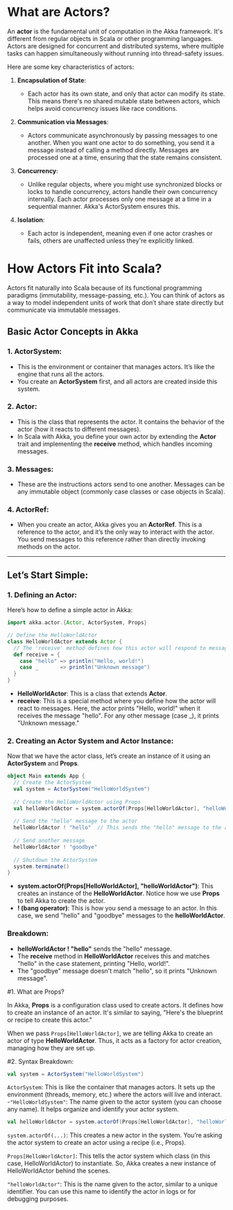 # What are Actors?

An **actor** is the fundamental unit of computation in the Akka framework. It's different from regular objects in Scala or other programming languages. Actors are designed for concurrent and distributed systems, where multiple tasks can happen simultaneously without running into thread-safety issues.

Here are some key characteristics of actors:

1. **Encapsulation of State**:  
   - Each actor has its own state, and only that actor can modify its state. This means there's no shared mutable state between actors, which helps avoid concurrency issues like race conditions.

2. **Communication via Messages**:  
   - Actors communicate asynchronously by passing messages to one another. When you want one actor to do something, you send it a message instead of calling a method directly. Messages are processed one at a time, ensuring that the state remains consistent.

3. **Concurrency**:  
   - Unlike regular objects, where you might use synchronized blocks or locks to handle concurrency, actors handle their own concurrency internally. Each actor processes only one message at a time in a sequential manner. Akka's ActorSystem ensures this.

4. **Isolation**:  
   - Each actor is independent, meaning even if one actor crashes or fails, others are unaffected unless they're explicitly linked.

# How Actors Fit into Scala?

Actors fit naturally into Scala because of its functional programming paradigms (immutability, message-passing, etc.). You can think of actors as a way to model independent units of work that don’t share state directly but communicate via immutable messages.

## Basic Actor Concepts in Akka

### 1. ActorSystem:
- This is the environment or container that manages actors. It’s like the engine that runs all the actors.
- You create an **ActorSystem** first, and all actors are created inside this system.

### 2. Actor:
- This is the class that represents the actor. It contains the behavior of the actor (how it reacts to different messages).
- In Scala with Akka, you define your own actor by extending the **Actor** trait and implementing the **receive** method, which handles incoming messages.

### 3. Messages:
- These are the instructions actors send to one another. Messages can be any immutable object (commonly case classes or case objects in Scala).

### 4. ActorRef:
- When you create an actor, Akka gives you an **ActorRef**. This is a reference to the actor, and it’s the only way to interact with the actor. You send messages to this reference rather than directly invoking methods on the actor.

---

## Let’s Start Simple:

### 1. Defining an Actor:
Here’s how to define a simple actor in Akka:

```scala
import akka.actor.{Actor, ActorSystem, Props}

// Define the HelloWorldActor
class HelloWorldActor extends Actor {
  // The 'receive' method defines how this actor will respond to messages
  def receive = {
    case "hello" => println("Hello, world!")
    case _       => println("Unknown message")
  }
}
```

- **HelloWorldActor**: This is a class that extends **Actor**.
- **receive**: This is a special method where you define how the actor will react to messages. Here, the actor prints "Hello, world!" when it receives the message "hello". For any other message (case _), it prints "Unknown message."

### 2. Creating an Actor System and Actor Instance:
Now that we have the actor class, let’s create an instance of it using an **ActorSystem** and **Props**.

```scala
object Main extends App {
  // Create the ActorSystem
  val system = ActorSystem("HelloWorldSystem")
  
  // Create the HelloWorldActor using Props
  val helloWorldActor = system.actorOf(Props[HelloWorldActor], "helloWorldActor")
  
  // Send the "hello" message to the actor
  helloWorldActor ! "hello"  // This sends the "hello" message to the actor
  
  // Send another message
  helloWorldActor ! "goodbye"
  
  // Shutdown the ActorSystem
  system.terminate()
}
```

- **system.actorOf(Props[HelloWorldActor], "helloWorldActor")**: This creates an instance of the **HelloWorldActor**. Notice how we use **Props** to tell Akka to create the actor.
- **! (bang operator)**: This is how you send a message to an actor. In this case, we send "hello" and "goodbye" messages to the **helloWorldActor**.

### Breakdown:
- **helloWorldActor ! "hello"** sends the "hello" message.
- The **receive** method in **HelloWorldActor** receives this and matches "hello" in the case statement, printing "Hello, world!".
- The "goodbye" message doesn't match "hello", so it prints "Unknown message".


#1. What are Props?

In Akka, **Props** is a configuration class used to create actors. It defines how to create an instance of an actor. It's similar to saying, "Here's the blueprint or recipe to create this actor."

When we pass `Props[HelloWorldActor]`, we are telling Akka to create an actor of type **HelloWorldActor**. Thus, it acts as a factory for actor creation, managing how they are set up.

#2. Syntax Breakdown:
```scala
val system = ActorSystem("HelloWorldSystem")
```
`ActorSystem`:
This is like the container that manages actors. It sets up the environment (threads, memory, etc.) where the actors will live and interact.
-`"HelloWorldSystem"`:
The name given to the actor system (you can choose any name). It helps organize and identify your actor system.
```scala
val helloWorldActor = system.actorOf(Props[HelloWorldActor], "helloWorldActor")
```
`system.actorOf(...)`: This creates a new actor in the system. You’re asking the actor system to create an actor using a recipe (i.e., Props).

`Props[HelloWorldActor]`: This tells the actor system which class (in this case, HelloWorldActor) to instantiate. So, Akka creates a new instance of HelloWorldActor behind the scenes.

`"helloWorldActor"`: This is the name given to the actor, similar to a unique identifier. You can use this name to identify the actor in logs or for debugging purposes.

